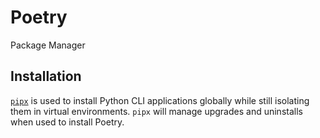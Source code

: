 # Poetry
Package Manager

## Installation

[`pipx`](https://github.com/pypa/pipx) is used to install Python CLI applications globally while still isolating them in virtual environments. `pipx` will manage upgrades and uninstalls when used to install Poetry. 

 
